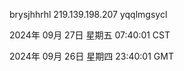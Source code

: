 brysjhhrhl 219.139.198.207 yqqlmgsycl

2024年 09月 27日 星期五 07:40:01 CST

2024年 09月 26日 星期四 23:40:01 GMT
